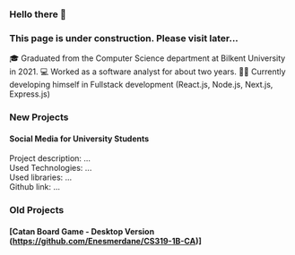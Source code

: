 ### Hello there 👋
### This page is under construction. Please visit later...  
🎓 Graduated from the Computer Science department at Bilkent University in 2021.
💻 Worked as a software analyst for about two years.
👨‍💻 Currently developing himself in Fullstack development (React.js, Node.js, Next.js, Express.js)

### New Projects
#### Social Media for University Students
Project description: ...  
Used Technologies: ...  
Used libraries: ...  
Github link: ...  

### Old Projects
#### [Catan Board Game - Desktop Version (https://github.com/Enesmerdane/CS319-1B-CA)]
